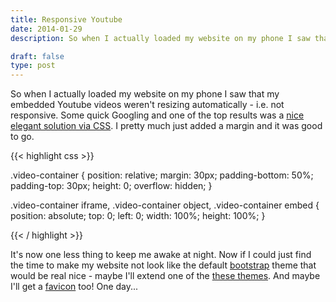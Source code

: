 ```yaml
---
title: Responsive Youtube
date: 2014-01-29
description: So when I actually loaded my website on my phone I saw that my embedded Youtube videos weren't resizing automatically - i.e. not responsive. Some quick Googling and one of the top results was a nice elegant solution via CSS. I pretty much just added a margin and it was good to go.

draft: false
type: post
---
```


So when I actually loaded my website on my phone I saw that my embedded Youtube videos weren't resizing automatically - i.e. not responsive. Some quick Googling and one of the top results was a [nice elegant solution via CSS](http://avexdesigns.com/responsive-youtube-embed/ "Responsive Youtube Embed"). I pretty much just added a margin and it was good to go.

{{< highlight css >}}

.video-container {
  position: relative;
  margin: 30px;
  padding-bottom: 50%;
  padding-top: 30px;
  height: 0; 
  overflow: hidden;
}
 
.video-container iframe,
.video-container object,
.video-container embed {
  position: absolute;
  top: 0;
  left: 0;
  width: 100%;
  height: 100%;
}

{{< / highlight >}}

It's now one less thing to keep me awake at night. Now if I could just find the time to make my website not look like the default [bootstrap](http://getbootstrap.com/ "Bootstrap") theme that would be real nice - maybe I'll extend one of the [these themes](http://www.blacktie.co/category/themes/ "Black Tie - Free Bootstrap Themes"). And maybe I'll get a [favicon](http://en.wikipedia.org/wiki/Favicon" "Favicon") too! One day...
